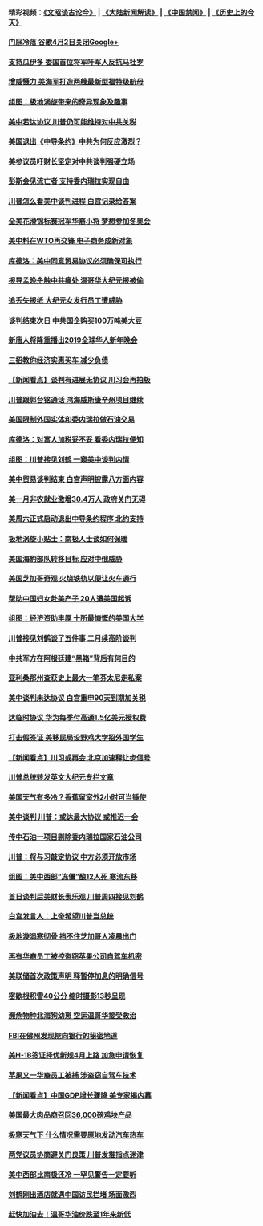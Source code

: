 #### 精彩视频：[《文昭谈古论今》](https://github.com/gfw-breaker/wenzhao) | [《大陆新闻解读》](https://github.com/gfw-breaker/ntdtv-comedy) | [《中国禁闻》](https://github.com/gfw-breaker/ntdtv-news) | [《历史上的今天》](https://github.com/gfw-breaker/today-in-history) 

#### [门庭冷落 谷歌4月2日关闭Google+](../pages/nsc412/n11020806.md?t=02030252) 

#### [支持瓜伊多 委国首位将军吁军人反抗马杜罗](../pages/nsc412/n11020776.md?t=02030252) 

#### [增威慑力 美海军打造两艘最新型福特级航母](../pages/nsc412/n11020744.md?t=02030252) 

#### [组图：极地涡旋带来的奇异现象及趣事](../pages/nsc412/n11020731.md?t=02030252) 

#### [美中若达协议 川普仍可能维持对中共关税](../pages/nsc412/n11020625.md?t=02030252) 

#### [美国退出《中导条约》中共为何反应激烈？](../pages/nsc412/n11020569.md?t=02030252) 

#### [美参议员吁财长坚定对中共谈判强硬立场](../pages/nsc412/n11020440.md?t=02030252) 

#### [彭斯会见流亡者 支持委内瑞拉实现自由](../pages/nsc412/n11020031.md?t=02030252) 

#### [川普怎么看美中谈判进程 白宫记录给答案](../pages/nsc412/n11019682.md?t=02030252) 

#### [全美花滑锦标赛冠军华裔小将  梦想参加冬奥会](../pages/nsc412/n11019761.md?t=02030252) 

#### [美中料在WTO再交锋 电子商务成新对象](../pages/nsc412/n11018959.md?t=02030252) 

#### [库德洛：美中同意贸易协议必须确保可执行](../pages/nsc412/n11019036.md?t=02030252) 

#### [报导孟晚舟触中共痛处 温哥华大纪元报被偷](../pages/nsc412/n11019232.md?t=02030252) 

#### [追丢失报纸 大纪元女发行员工遭威胁](../pages/nsc412/n11019384.md?t=02030252) 

#### [谈判结束次日 中共国企购买100万吨美大豆](../pages/nsc412/n11019167.md?t=02030252) 

#### [新唐人将隆重播出2019全球华人新年晚会](../pages/nsc412/n11016043.md?t=02030252) 

#### [三招教你经济实惠买车 减少负债](../pages/nsc412/n11018732.md?t=02030252) 

#### [【新闻看点】谈判有进展无协议 川习会再拍板](../pages/nsc412/n11018718.md?t=02030252) 

#### [川普跟郭台铭通话 鸿海威斯康辛州项目继续](../pages/nsc412/n11018841.md?t=02030252) 

#### [美国限制外国实体和委内瑞拉做石油交易](../pages/nsc412/n11018353.md?t=02030252) 

#### [库德洛：对富人加税妥不妥 看委内瑞拉便知](../pages/nsc412/n11018735.md?t=02030252) 

#### [组图：川普接见刘鹤 一窥美中谈判内情](../pages/nsc412/n11018301.md?t=02030252) 

#### [美中贸易谈判结束 白宫声明披露八方面内容](../pages/nsc412/n11018681.md?t=02030252) 

#### [美一月非农就业激增30.4万人 政府关门无碍](../pages/nsc412/n11018450.md?t=02030252) 

#### [美周六正式启动退出中导条约程序 北约支持](../pages/nsc412/n11018405.md?t=02030252) 

#### [极地涡旋小贴士：南极人士谈如何保暖](../pages/nsc412/n11017984.md?t=02030252) 

#### [美国海豹部队转移目标 应对中俄威胁](../pages/nsc412/n11017801.md?t=02030252) 

#### [美国芝加哥奇观 火烧铁轨以便让火车通行](../pages/nsc412/n11017196.md?t=02030252) 

#### [帮助中国妇女赴美产子 20人遭美国起诉](../pages/nsc412/n11017068.md?t=02030252) 

#### [组图：经济资助丰厚 十所最慷慨的美国大学](../pages/nsc412/n11016519.md?t=02030252) 

#### [川普接见刘鹤谈了五件事 二月续高阶谈判](../pages/nsc412/n11016767.md?t=02030252) 

#### [中共军方在阿根廷建“黑箱”背后有何目的](../pages/nsc412/n11016689.md?t=02030252) 

#### [亚利桑那州查获史上最大一笔芬太尼走私案](../pages/nsc412/n11016442.md?t=02030252) 

#### [美中谈判未达协议 白宫重申90天到期加关税](../pages/nsc412/n11016604.md?t=02030252) 

#### [达临时协议 华为每季付高通1.5亿美元授权费](../pages/nsc412/n11016503.md?t=02030252) 

#### [打击假签证 美移民局设野鸡大学招外国学生](../pages/nsc412/n11016378.md?t=02030252) 

#### [【新闻看点】川习或再会 北京加速释让步信号](../pages/nsc412/n11016108.md?t=02030252) 

#### [川普总统转发英文大纪元专栏文章](../pages/nsc412/n11016258.md?t=02030252) 

#### [美国天气有多冷？香蕉留室外2小时可当锤使](../pages/nsc412/n11016264.md?t=02030252) 

#### [美中谈判 川普：或达最大协议 或推迟一会](../pages/nsc412/n11016270.md?t=02030252) 

#### [传中石油一项目剔除委内瑞拉国家石油公司](../pages/nsc412/n11015982.md?t=02030252) 

#### [川普：将与习敲定协议 中方必须开放市场](../pages/nsc412/n11015814.md?t=02030252) 

#### [组图：美中西部“冻僵”酿12人死 寒流东移](../pages/nsc412/n11015675.md?t=02030252) 

#### [首日谈判后美财长表乐观 川普周四接见刘鹤](../pages/nsc412/n11015436.md?t=02030252) 

#### [白宫发言人：上帝希望川普当总统](../pages/nsc412/n11015016.md?t=02030252) 

#### [极地漩涡寒彻骨 挡不住芝加哥人凌晨出门](../pages/nsc412/n11014521.md?t=02030252) 

#### [再有华裔员工被控盗窃苹果公司自驾车机密](../pages/nsc412/n11014629.md?t=02030252) 

#### [美联储首次政策声明 释暂停加息的明确信号](../pages/nsc412/n11013829.md?t=02030252) 

#### [密歇根积雪40公分 缩时摄影13秒呈现](../pages/nsc412/n11014064.md?t=02030252) 

#### [濒危物种北海狗幼崽 空运温哥华接受救治](../pages/nsc412/n11014164.md?t=02030252) 

#### [FBI在佛州发现挖向银行的秘密地道](../pages/nsc412/n11013871.md?t=02030252) 

#### [美H-1B签证择优新规4月上路 加急申请恢复](../pages/nsc412/n11013875.md?t=02030252) 

#### [苹果又一华裔员工被捕 涉盗窃自驾车技术](../pages/nsc412/n11013848.md?t=02030252) 

#### [【新闻看点】中国GDP增长骤降 美专家揭内幕](../pages/nsc412/n11013286.md?t=02030252) 

#### [美国最大肉品商召回36,000磅鸡块产品](../pages/nsc412/n11013738.md?t=02030252) 

#### [极寒天气下 什么情况需要原地发动汽车热车](../pages/nsc412/n11013707.md?t=02030252) 

#### [两党议员协商避关门良策 川普发推指点迷津](../pages/nsc412/n11013570.md?t=02030252) 

#### [美中西部比南极还冷 一罕见警告一定要听](../pages/nsc412/n11013490.md?t=02030252) 

#### [刘鹤刚出酒店就遇中国访民拦堵 场面激烈](../pages/nsc412/n11013477.md?t=02030252) 

#### [赶快加油去！温哥华油价跌至1年来新低](../pages/nsc412/n11013503.md?t=02030252) 

